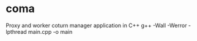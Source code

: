 # coma
Proxy and worker coturn manager application in C++ 
g++ -Wall -Werror -lpthread main.cpp -o main
